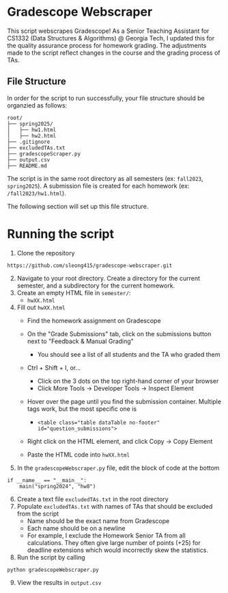 # Gradescope Webscraper
This script webscrapes Gradescope! As a Senior Teaching Assistant for CS1332 (Data Structures & Algorithms) @ Georgia Tech, I updated this for the quality assurance process for homework grading. The adjustments made to the script reflect changes in the course and the grading process of TAs. 

## File Structure
In order for the script to run successfully, your file structure should be organzied as follows:<br>
```
root/
├── spring2025/
│   ├── hw1.html
│   ├── hw2.html
├── .gitignore
├── excludedTAs.txt
├── gradescopeScraper.py
├── output.csv
├── README.md
```
The script is in the same root directory as all semesters (ex: `fall2023`, `spring2025`). A submission file is created for each homework (ex: `/fall2023/hw1.html`).

The following section will set up this file structure.

# Running the script
1. Clone the repository <br>
```
https://github.com/sleong415/gradescope-webscraper.git
```
2. Navigate to your root directory. Create a directory for the current semester, and a subdirectory for the current homework.
3. Create an empty HTML file in `semester/`:
   - `hwXX.html` <br>
4. Fill out `hwXX.html`
   - Find the homework assignment on Gradescope
   - On the "Grade Submissions" tab, click on the submissions button next to "Feedback & Manual Grading"
     - You should see a list of all students and the TA who graded them
   - Ctrl + Shift + I, or...
      - Click on the 3 dots on the top right-hand corner of your browser
      - Click More Tools -> Developer Tools -> Inspect Element
   - Hover over the page until you find the submission container. Multiple tags work, but the most specific one is
     - `<table class="table dataTable no-footer" id="question_submissions">`

   - Right click on the HTML element, and click Copy -> Copy Element
   - Paste the HTML code into `hwXX.html`
5. In the `gradescopeWebscraper.py` file, edit the block of code at the bottom <br>
  ```
  if __name__ == "__main__":
      main("spring2024", "hw8")
  ```
6. Create a text file `excludedTAs.txt` in the root directory
7. Populate `excludedTAs.txt` with names of TAs that should be excluded from the script
      - Name should be the exact name from Gradescope
      - Each name should be on a newline
      - For example, I exclude the Homework Senior TA from all calculations. They often give large number of points (+25) for deadline extensions which would incorrectly skew the statistics.
8. Run the script by calling  <br>
```
python gradescopeWebscraper.py
```
9. View the results in `output.csv`

